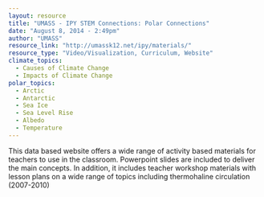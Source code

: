 ```yaml
---
layout: resource
title: "UMASS - IPY STEM Connections: Polar Connections"
date: "August 8, 2014 - 2:49pm"
author: "UMASS"
resource_link: "http://umassk12.net/ipy/materials/"
resource_type: "Video/Visualization, Curriculum, Website"
climate_topics:
  - Causes of Climate Change
  - Impacts of Climate Change
polar_topics:
  - Arctic
  - Antarctic
  - Sea Ice
  - Sea Level Rise
  - Albedo
  - Temperature
---
```


This data based website offers a wide range of activity based materials for teachers to use in the classroom. Powerpoint slides are included to deliver the main concepts.  In addition, it includes teacher workshop materials with lesson plans on a wide range of topics including thermohaline circulation (2007-2010)